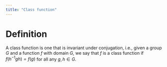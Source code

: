 ```yaml
---
title: "Class function"
---
```


# Definition
A class function is one that is invariant under conjugation, i.e., given a group $G$ and a function $f$ with domain $G$, we say that $f$ is a class function if $f(h^{-1}gh)=f(g)$ for all any $g,h\in G$.
